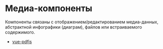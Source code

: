 # Медиа-компоненты

Компоненты связаны с отображением/редактированием медиа-данных, абстрактной инфографики (диаграм), файлов или встраиваемого содержимого.

* [vue-pdfjs](vue-pdfjs/README.md)
